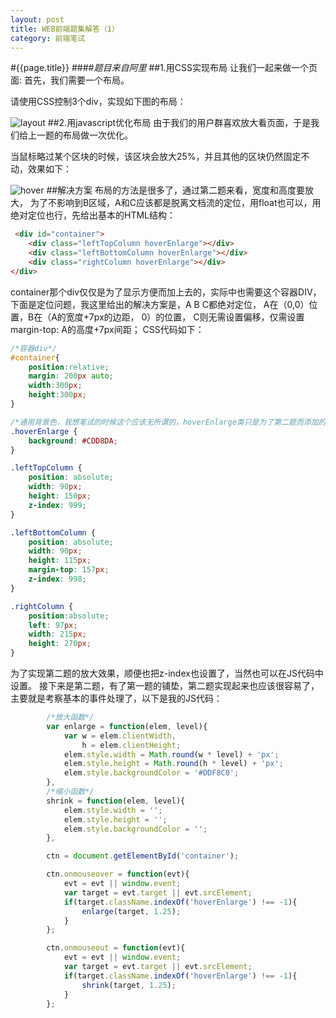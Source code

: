 ```yaml
---
layout: post
title: WEB前端题集解答（1）
category: 前端笔试
---
```

#{{page.title}}
####*题目来自阿里*
##1.用CSS实现布局
让我们一起来做一个页面: 首先，我们需要一个布局。

请使用CSS控制3个div，实现如下图的布局：

![layout](http://yunpan.alibaba.com/GetPhotoTag.do?fileId=25106556&showBig=true&aid=0&gid=0)
##2.用javascript优化布局
由于我们的用户群喜欢放大看页面，于是我们给上一题的布局做一次优化。

当鼠标略过某个区块的时候，该区块会放大25%，并且其他的区块仍然固定不动，效果如下：

![hover](http://yunpan.alibaba.com/share/scan.do?info=T91JhcLMU&pInfo=T91JhcLMU&app_name=)
##解决方案
布局的方法是很多了，通过第二题来看，宽度和高度要放大，
为了不影响到B区域，A和C应该都是脱离文档流的定位，用float也可以，用绝对定位也行，先给出基本的HTML结构：

```html
 <div id="container">
    <div class="leftTopColumn hoverEnlarge"></div>
    <div class="leftBottomColumn hoverEnlarge"></div>
    <div class="rightColumn hoverEnlarge"></div>
</div>
```
container那个div仅仅是为了显示方便而加上去的，实际中也需要这个容器DIV，
下面是定位问题，我这里给出的解决方案是，A B C都绝对定位，
A在（0,0）位置，B在（A的宽度+7px的边距， 0）的位置，
C则无需设置偏移，仅需设置margin-top: A的高度+7px间距； CSS代码如下：

```css
/*容器div*/
#container{
    position:relative;
    margin: 200px auto;
    width:300px;
    height:300px;
}

/*通用背景色，我想笔试的时候这个应该无所谓的，hoverEnlarge类只是为了第二题而添加的*/
.hoverEnlarge {
    background: #CDD8DA;
}

.leftTopColumn {
    position: absolute;
    width: 90px;
    height: 150px;
    z-index: 999;
}

.leftBottomColumn {
    position: absolute;
    width: 90px;
    height: 115px;
    margin-top: 157px;
    z-index: 998;
}

.rightColumn {
    position:absolute;
    left: 97px;
    width: 215px;
    height: 270px;
}
```
为了实现第二题的放大效果，顺便也把z-index也设置了，当然也可以在JS代码中设置。
接下来是第二题，有了第一题的铺垫，第二题实现起来也应该很容易了，主要就是考察基本的事件处理了，以下是我的JS代码：

```javascript
        /*放大函数*/
		var enlarge = function(elem, level){
			var w = elem.clientWidth,
				h = elem.clientHeight;
			elem.style.width = Math.round(w * level) + 'px';
			elem.style.height = Math.round(h * level) + 'px';
			elem.style.backgroundColor = '#DDF8C0';
		},
		/*缩小函数*/
		shrink = function(elem, level){
			elem.style.width = '';
			elem.style.height = '';
			elem.style.backgroundColor = '';
		},

		ctn = document.getElementById('container');

		ctn.onmouseover = function(evt){
			evt = evt || window.event;
			var target = evt.target || evt.srcElement;
			if(target.className.indexOf('hoverEnlarge') !== -1){
				enlarge(target, 1.25);
			}
		};

		ctn.onmouseout = function(evt){
			evt = evt || window.event;
			var target = evt.target || evt.srcElement;
			if(target.className.indexOf('hoverEnlarge') !== -1){
				shrink(target, 1.25);
			}
		};
```

